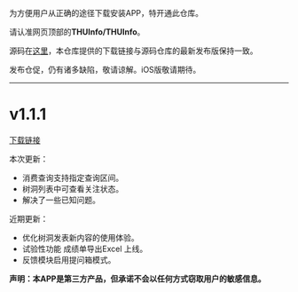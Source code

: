 为方便用户从正确的途径下载安装APP，特开通此仓库。

请认准网页顶部的**THUInfo/THUInfo**。

源码在[这里](https://github.com/UNIDY2002/THUInfo)，本仓库提供的下载链接与源码仓库的最新发布版保持一致。

发布仓促，仍有诸多缺陷，敬请谅解。iOS版敬请期待。

---

# v1.1.1

[下载链接](https://cloud.tsinghua.edu.cn/f/e830af535e824ef6b3f3/?dl=1)

本次更新：
- 消费查询支持指定查询区间。
- 树洞列表中可查看关注状态。
- 解决了一些已知问题。

近期更新：
- 优化树洞发表新内容的使用体验。
- 试验性功能 成绩单导出Excel 上线。
- 反馈模块启用提问箱模式。

**声明：本APP是第三方产品，但承诺不会以任何方式窃取用户的敏感信息。**
